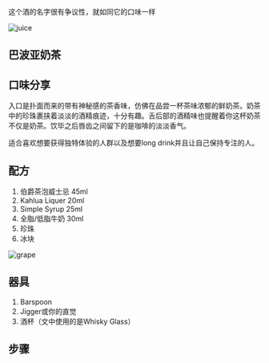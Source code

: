 <!-- 
id: 2d3a604cfaf311ec9fe5acde48001122
type: share
title: [鸡酒分享] 巴波亚奶茶
brief: 分享一款作者在深夜EMO的时候即兴制作的烈酒
cover: https://github.com/MohaElder/me/raw/main/src/assets/blogPics/baboa_milktea/_R006837.JPG
date: 2022/4/18
-->

这个酒的名字很有争议性，就如同它的口味一样

![juice](../assets/blogPics/baboa_milktea/_R006837.JPG)

## 巴波亚奶茶


## 口味分享

入口是扑面而来的带有神秘感的茶香味，仿佛在品尝一杯茶味浓郁的鲜奶茶。奶茶中的珍珠裹挟着淡淡的酒精痕迹，十分有趣。舌后部的酒精味也提醒着你这杯奶茶不仅是奶茶。饮毕之后唇齿之间留下的是咖啡的淡淡香气。

适合喜欢想要获得独特体验的人群以及想要long drink并且让自己保持专注的人。

## 配方

1. 伯爵茶泡威士忌 45ml
2. Kahlua Liquer 20ml
3. Simple Syrup 25ml
4. 全脂/低脂牛奶 30ml
6. 珍珠
7. 冰块

![grape](../assets/blogPics/respect_women/cover.JPG)

## 器具
1. Barspoon
2. Jigger或你的直觉
3. 酒杯（文中使用的是Whisky Glass）

## 步骤